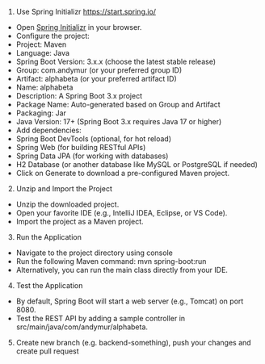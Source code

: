 1. Use Spring Initializr https://start.spring.io/

- Open [Spring Initializr]([url](https://start.spring.io/)) in your browser.
- Configure the project:
- Project: Maven
- Language: Java
- Spring Boot Version: 3.x.x (choose the latest stable release)
- Group: com.andymur (or your preferred group ID)
- Artifact: alphabeta (or your preferred artifact ID)
- Name: alphabeta
- Description: A Spring Boot 3.x project
- Package Name: Auto-generated based on Group and Artifact
- Packaging: Jar
- Java Version: 17+ (Spring Boot 3.x requires Java 17 or higher)
- Add dependencies:
- Spring Boot DevTools (optional, for hot reload)
- Spring Web (for building RESTful APIs)
- Spring Data JPA (for working with databases)
- H2 Database (or another database like MySQL or PostgreSQL if needed)
- Click on Generate to download a pre-configured Maven project.

2.  Unzip and Import the Project
- Unzip the downloaded project.
- Open your favorite IDE (e.g., IntelliJ IDEA, Eclipse, or VS Code).
- Import the project as a Maven project.

3. Run the Application
- Navigate to the project directory using console
- Run the following Maven command:
mvn spring-boot:run
- Alternatively, you can run the main class directly from your IDE.

4. Test the Application
- By default, Spring Boot will start a web server (e.g., Tomcat) on port 8080.
- Test the REST API by adding a sample controller in src/main/java/com/andymur/alphabeta.

5. Create new branch (e.g. backend-something), push your changes and create pull request
